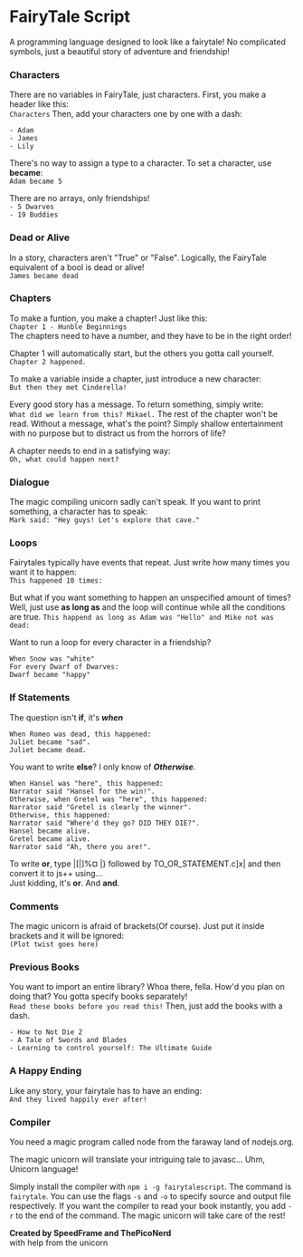 # FairyTale Script

A programming language designed to look like a fairytale! No complicated symbols, just a beautiful story of adventure and friendship!

### Characters
There are no variables in FairyTale, just characters. First, you make a header like this:  
```Characters```
Then, add your characters one by one with a dash:
```
- Adam
- James
- Lily
```
There's no way to assign a type to a character.
To set a character, use **became**:  
```Adam became 5```

There are no arrays, only friendships!  
`- 5 Dwarves`  
`- 19 Buddies`

### Dead or Alive
In a story, characters aren't "True" or "False". Logically, the FairyTale equivalent of a bool is dead or alive!   
`James became dead`

### Chapters
To make a funtion, you make a chapter! Just like this:  
`Chapter 1 - Hunble Beginnings`  
The chapters need to have a number, and they have to be in the right order!

 Chapter 1 will automatically start, but the others you gotta call yourself.  
`Chapter 2 happened.`

To make a variable inside a chapter, just introduce a new character:  
`But then they met Cinderella!`

Every good story has a message. To return something, simply write:  
`What did we learn from this? Mikael.`
The rest of the chapter won't be read. Without a message, what's the point? Simply shallow entertainment with no purpose but to distract us from the horrors of life?

A chapter needs to end in a satisfying way:  
`Oh, what could happen next?`

### Dialogue
The magic compiling unicorn sadly can't speak. If you want to print something, a character has to speak:  
`Mark said: "Hey guys! Let's explore that cave."`

### Loops
Fairytales typically have events that repeat. Just write how many times you want it to happen:  
`This happened 10 times:`

But what if you want something to happen an unspecified amount of times? Well, just use **as long as** and the loop will continue while all the conditions are true. 
`This happend as long as Adam was "Hello" and Mike not was dead:`

Want to run a loop for every character in a friendship?
```
When Snow was "white"
For every Dwarf of Dwarves:
Dwarf became "happy"
```

### If Statements
The question isn't **if**, it's ***when***
```
When Romeo was dead, this happened:
Juliet became "sad".
Juliet became dead.
```
You want to write **else**? I only know of ***Otherwise***.
```
When Hansel was "here", this happened:
Narrator said "Hansel for the win!".
Otherwise, when Gretel was "here", this happened:
Narrator said "Gretel is clearly the winner".
Otherwise, this happened:
Narrator said "Where'd they go? DID THEY DIE?".
Hansel became alive.
Gretel became alive.
Narrator said "Ah, there you are!".
```
To write **or**, type |[|]%¤ |} followed by TO_OR_STATEMENT.c]x| and then convert it to js++ using...   
Just kidding, it's **or**. And **and**.

### Comments
The magic unicorn is afraid of brackets(Of course). Just put it inside brackets and it will be ignored:   
`(Plot twist goes here)`

### Previous Books
You want to import an entire library? Whoa there, fella. How'd you plan on doing that? You gotta specify books separately!  
`Read these books before you read this!`
Then, just add the books with a dash.
```
- How to Not Die 2
- A Tale of Swords and Blades
- Learning to control yourself: The Ultimate Guide
```

### A Happy Ending
Like any story, your fairytale has to have an ending:  
`And they lived happily ever after!`

### Compiler
You need a magic program called node from the faraway land of nodejs.org.

The magic unicorn will translate your intriguing tale to javasc... Uhm, Unicorn language!

Simply install the compiler with `npm i -g fairytalescript`. The command is `fairytale`. You can use the flags `-s` and `-o` to specify source and output file respectively. If you want the compiler to read your book instantly, you add `-r` to the end of the command. The magic unicorn will take care of the rest!

**Created by SpeedFrame and ThePicoNerd**  
with help from the unicorn

